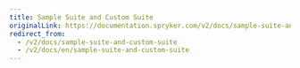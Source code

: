 ```yaml
---
title: Sample Suite and Custom Suite
originalLink: https://documentation.spryker.com/v2/docs/sample-suite-and-custom-suite
redirect_from:
  - /v2/docs/sample-suite-and-custom-suite
  - /v2/docs/en/sample-suite-and-custom-suite
---
```



